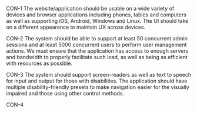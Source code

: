 CON-1 
The website/application should be usable on a wide variety of devices and
browser applications including phones, tables and computers as well as
supporting iOS, Android, Windows and Linux. The UI should take on a
different appearance to maintain UX across devices.

CON-2 
The system should be able to support at least 50 concurrent admin sessions
and at least 5000 concurrent users to perform user management actions. We
must ensure that the application has access to enough servers and bandwidth to
properly facilitate such load, as well as being as efficient with resources as
possible.

CON-3
The system should support screen-readers as well as text to speech for input and 
output for those with disabilities. The application should have multiple 
disability-friendly presets to make navigation easier for the visually impaired 
and those using other control methods.

CON-4

